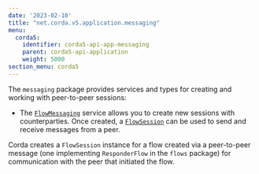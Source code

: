 ```yaml
---
date: '2023-02-10'
title: "net.corda.v5.application.messaging"
menu:
  corda5:
    identifier: corda5-api-app-messaging
    parent: corda5-api-application
    weight: 5000
section_menu: corda5
---
```


The `messaging` package provides services and types for creating and working with peer-to-peer sessions:

* The <a href="../../../../../../api-ref/corda/5.0-beta/java/net/corda/v5/application/messaging/FlowMessaging.html" target="_blank">`FlowMessaging`</a> service allows you to create new sessions with counterparties. Once created, a <a href="../../../../../../api-ref/corda/5.0-beta/java/net/corda/v5/application/messaging/FlowSession.html" target="_blank">`FlowSession`</a> can be used to send and receive messages from a peer.

Corda creates a `FlowSession` instance for a flow created via a peer-to-peer message (one implementing `ResponderFlow` in the `flows` package) for communication with the peer that initiated the flow.